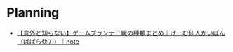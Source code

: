 # Planning

- [【意外と知らない】ゲームプランナー職の種類まとめ｜げーむ仙人かいぽん（ぱぱら快刀）｜note](https://note.com/game1000nin/n/n6d8d2bb89c4b)
